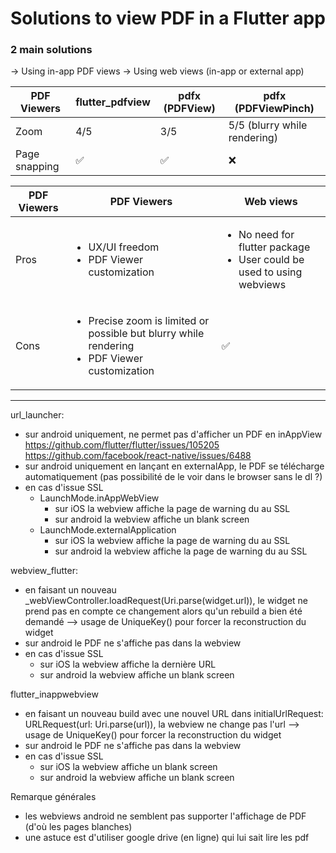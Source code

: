 # Solutions to view PDF in a Flutter app

### 2 main solutions

→ Using in-app PDF views
→ Using web views (in-app or external app)

| PDF Viewers    | flutter_pdfview | pdfx (PDFView)   | pdfx (PDFViewPinch) 
|----------------|-----------------|---------------|----------------|
| Zoom           | 4/5             | 3/5           | 5/5 (blurry while rendering)
| Page snapping  | ✅              | ✅            | ❌ 





| PDF Viewers    | PDF Viewers |Web views    
|----------------|-----------------|---------------
| Pros           | <ul><li>UX/UI freedom</li><li>PDF Viewer customization</li></ul>      | <ul><li>No need for flutter package</li><li>User could be used to using webviews</li></ul>
| Cons  | <ul><li>Precise zoom is limited or possible but blurry while rendering</li><li>PDF Viewer customization</li></ul>              | ✅           


---

url_launcher:

- sur android uniquement, ne permet pas d'afficher un PDF en inAppView
  https://github.com/flutter/flutter/issues/105205
  https://github.com/facebook/react-native/issues/6488
- sur android uniquement en lançant en externalApp, le PDF se télécharge automatiquement (pas possibilité de le voir dans le browser sans le dl ?)
- en cas d'issue SSL
  - LaunchMode.inAppWebView
    - sur iOS la webview affiche la page de warning du au SSL
    - sur android la webview affiche un blank screen
  - LaunchMode.externalApplication
    - sur iOS la webview affiche la page de warning du au SSL
    - sur android la webview affiche la page de warning du au SSL

webview_flutter:

- en faisant un nouveau  _webViewController.loadRequest(Uri.parse(widget.url)), le widget ne prend pas en compte ce changement alors qu'un rebuild a bien été demandé --> usage de UniqueKey() pour forcer la reconstruction du widget
- sur android le PDF ne s'affiche pas dans la webview
- en cas d'issue SSL
  - sur iOS la webview affiche la dernière URL
  - sur android la webview affiche un blank screen


flutter_inappwebview

- en faisant un nouveau build avec une nouvel URL dans initialUrlRequest: URLRequest(url: Uri.parse(url)), la webview ne change pas l'url --> usage de UniqueKey() pour forcer la reconstruction du widget
- sur android le PDF ne s'affiche pas dans la webview
- en cas d'issue SSL
  - sur iOS la webview affiche un blank screen
  - sur android la webview affiche un blank screen


Remarque générales

- les webviews android ne semblent pas supporter l'affichage de PDF (d'où les pages blanches)
- une astuce est d'utiliser google drive (en ligne) qui lui sait lire les pdf